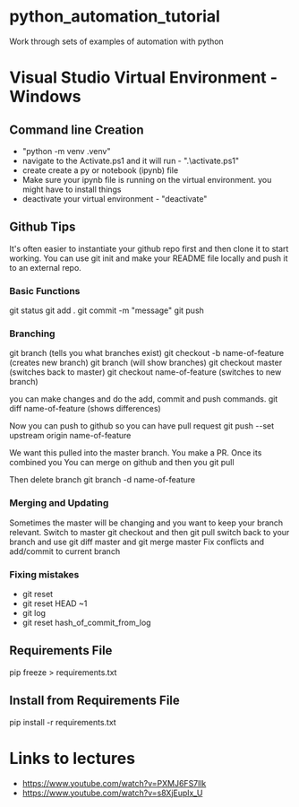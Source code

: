 # python_automation_tutorial
Work through sets of examples of automation with python

# Visual Studio Virtual Environment - Windows  
## Command line Creation 
* "python -m venv .venv"
* navigate to the Activate.ps1 and it will run - ".\activate.ps1"
* create create a py or notebook (ipynb) file
* Make sure your ipynb file is running on the virtual environment. you might have to install things
* deactivate your virtual environment - "deactivate"

## Github Tips 
It's often easier to instantiate your github repo first and then clone it to start working. You can use git init and make your README file locally and push it to an external repo. 

### Basic Functions 
git status 
git add . 
git commit -m "message" 
git push

### Branching 
git branch (tells you what branches exist)
git checkout -b name-of-feature  (creates new branch)
git branch (will show branches)
git checkout master (switches back to master)
git checkout name-of-feature (switches to new branch)

you can make changes and do the add, commit and push commands. 
git diff name-of-feature (shows differences)

Now you can push to github so you can have pull request 
git push --set upstream origin name-of-feature

We want this pulled into the master branch. You make a PR. Once its combined you 
You can merge on github and then you 
git pull 

Then delete branch 
git branch -d name-of-feature 

### Merging and Updating 
Sometimes the master will be changing and you want to keep your branch relevant. 
Switch to master 
git checkout and then git pull 
switch back to your branch and use git diff master and git merge master 
Fix conflicts and add/commit to current branch 

### Fixing mistakes 
* git reset 
* git reset HEAD ~1
* git log 
* git reset hash_of_commit_from_log

## Requirements File 
pip freeze > requirements.txt

## Install from Requirements File 
pip install -r requirements.txt

# Links to lectures 
* https://www.youtube.com/watch?v=PXMJ6FS7llk
* https://www.youtube.com/watch?v=s8XjEuplx_U


